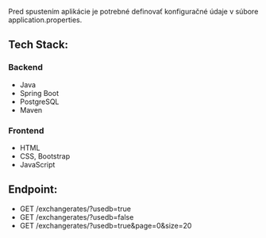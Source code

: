 Pred spustením aplikácie je potrebné definovať konfiguračné údaje v súbore application.properties.

## Tech Stack:

### Backend
- Java
- Spring Boot
- PostgreSQL
- Maven

### Frontend
- HTML
- CSS, Bootstrap 
- JavaScript 

## Endpoint:
- GET /exchangerates/?usedb=true
- GET /exchangerates/?usedb=false
- GET /exchangerates/?usedb=true&page=0&size=20